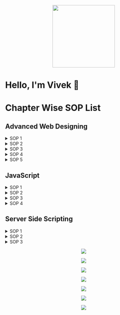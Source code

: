 <p align="center">
<img src="https://raw.githubusercontent.com/AryanVBW/SOP/main/92390419.jpeg" height="200"><br>
<h1>Hello, I'm Vivek 👋</h1>
</p>

# Chapter Wise SOP List

## Advanced Web Designing
<details>
<summary>SOP 1</summary>

*[Click here to view codes.](https://github.com/AryanVBW/SOP/tree/main/chap_1-sop/sop1)*
</details>

<details>
<summary>SOP 2</summary>

*[Click here to view codes.](https://github.com/AryanVBW/SOP/tree/main/chap_1-sop/sop2)*
</details>

<details>
<summary>SOP 3</summary>

*[Click here to view codes](https://github.com/AryanVBW/SOP/tree/main/chap_1-sop/sop3)*
</details>

<details>
<summary>SOP 4</summary>

*[Click here to view codes](https://github.com/AryanVBW/SOP/tree/main/chap_1-sop/sop4)*
</details>

<details>
<summary>SOP 5</summary>

*[Click here to view codes](https://github.com/AryanVBW/SOP/tree/main/chap_1-sop/sop5)*
</details>

## JavaScript
<details>
<summary>SOP 1</summary>

*You can simply copy and paste this:

```html
<!DOCTYPE html>
<html>
<head>
    <title>Sop 2 JavaScript</title>
</head>
<body>
    <h1>Information Form</h1>

<form name="f1">
    Your Name
<input type="text" name="txt_name">
<br>
<br>
Address
<textarea name="txt_address" placeholder="Permanent Address"></textarea>
<br>
<br>
Contact
<input type="tel" name="telephone" maxlength="10">
<br><br>

Email
<input type="email" name="txt_email" pattern="[A-Za-z0-9._%+-]+@[A-Za-z0-9.-]+\.[A-Z|a-z]{2,}">
<br>
<br>

<input type="button" name="b1" value="submit" onclick="validate_email()">
</form>
</body>

<script type="text/javascript">
    function validate_email()
    {
        var x=f1.txt_email.value;
        var at_pos=x.indexOf("@");
        var last_pos=x.lastIndexOf("@");
        var firstdot_pos=x.indexOf(".");
        var dot_pos=x.lastIndexOf(".");

        if (at_pos<1||dot_pos<at_pos+2||dot_pos+2>=x.length||firstdot_pos<at_pos||at_pos<last_pos)
        {
            alert("Not an Valid email address");
            f1.txt_email.focus();
        }
        else
        {
            alert("Valid Email Address");
            return true;
        }
    }
    
</script>
       <br>
       <br>
  <footer>
      <div class="footer__bottom ai-c jc-sb px-6">
        <div class="footer__bottom__copyright co-l">
          Copyright© 2022 All Rights Reserved <b>*Vivek Wagadare*</b> <br>
          This website is made by vivek wagadare under the guidance of the <b>jyotsna mam </b>(IT & Computer Science Teacher ARIHANT COLLEGE,camp)
        </div>
       
    
    </footer>
  
</html>
```
*
</details>

<details>
<summary>SOP 2</summary>

*Add SOP 2 details here.*
</details>

<details>
<summary>SOP 3</summary>

*Add SOP 3 details here.*
</details>

<details>
<summary>SOP 4</summary>

*Add SOP 4 details here.*
</details>

## Server Side Scripting
<details>
<summary>SOP 1</summary>

*Add SOP 1 details here.*
</details>

<details>
<summary>SOP 2</summary>

*Add SOP 2 details here.*
</details>

<details>
<summary>SOP 3</summary>

*Add SOP 3 details here.*
</details>
<p align="center">
<img src="https://raw.githubusercontent.com/AryanVBW/SOP/main/textbook/1.jpg" height=""><br>
</p>
<p align="center">
<img src="https://raw.githubusercontent.com/AryanVBW/SOP/main/textbook/2.jpg" height=""><br>
</p>
<p align="center">
<img src="https://raw.githubusercontent.com/AryanVBW/SOP/main/textbook/3.jpg" height=""><br>
</p>
<p align="center">
<img src="https://raw.githubusercontent.com/AryanVBW/SOP/main/textbook/4.jpg" height=""><br>
</p>
<p align="center">
<img src="https://raw.githubusercontent.com/AryanVBW/SOP/main/textbook/5.jpg" height=""><br>
</p>
<p align="center">
<img src="https://raw.githubusercontent.com/AryanVBW/SOP/main/textbook/6.jpg" height=""><br>
</p>
<p align="center">
<img src="https://raw.githubusercontent.com/AryanVBW/SOP/main/textbook/7.jpg" height=""><br>
</p>
